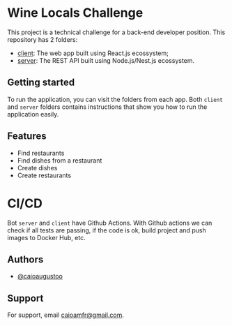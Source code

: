 # Wine Locals Challenge

This project is a technical challenge for a back-end developer position.
This repository has 2 folders:

- [client](https://github.com/CaioAugustoo/wine-locals-challenge/tree/master/client): The web app built using React.js ecossystem;
- [server](https://github.com/CaioAugustoo/wine-locals-challenge/tree/master/server): The REST API built using Node.js/Nest.js ecossystem.

## Getting started

To run the application, you can visit the folders from each app.
Both `client` and `server` folders contains instructions that show you how to run the application easily.

## Features

- Find restaurants
- Find dishes from a restaurant
- Create dishes
- Create restaurants

# CI/CD
Bot `server` and `client` have Github Actions. With Github actions we can check if all tests are passing, if the code is ok, build project and push images to Docker Hub, etc.

## Authors

- [@caioaugustoo](https://www.github.com/caioaugustoo)

## Support

For support, email caioamfr@gmail.com.
